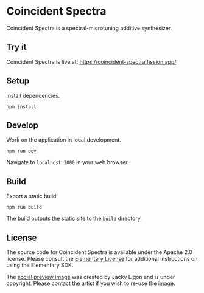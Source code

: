 # Coincident Spectra

Coincident Spectra is a spectral-microtuning additive synthesizer.

## Try it

Coincident Spectra is live at: https://coincident-spectra.fission.app/

## Setup

Install dependencies.

```shell
npm install
```

## Develop

Work on the application in local development.

```shell
npm run dev
```

Navigate to `localhost:3000` in your web browser.

## Build

Export a static build.

```shell
npm run build
```

The build outputs the static site to the `build` directory.

## License

The source code for Coincident Spectra is available under the Apache 2.0 license. Please consult the [Elementary License](https://www.elementary.audio/license) for additional instructions on using the Elementary SDK.

The [social preview image](static/coincident-spectra.png) was created by Jacky Ligon and is under copyright. Please contact the artist if you wish to re-use the image.

